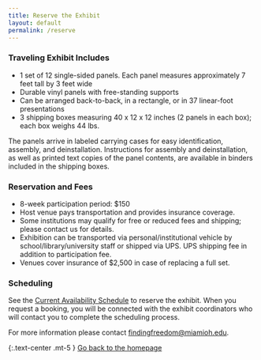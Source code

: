 ```yaml
---
title: Reserve the Exhibit
layout: default
permalink: /reserve
---
```


### Traveling Exhibit Includes

+ 1 set of 12 single-sided panels. Each panel measures approximately 7 feet tall by 3 feet wide
+ Durable vinyl panels with free-standing supports
+ Can be arranged back-to-back, in a rectangle, or in 37 linear-foot presentations
+ 3 shipping boxes measuring 40 x 12 x 12 inches (2 panels in each box); each box weighs 44 lbs.

The panels arrive in labeled carrying cases for easy identification, assembly, and deinstallation. Instructions for assembly and deinstallation, as well as printed text copies of the panel contents, are available in binders included in the shipping boxes. 

### Reservation and Fees

+ 8-week participation period: $150
+ Host venue pays transportation and provides insurance coverage.
+ Some institutions may qualify for free or reduced fees and shipping; please contact us for details. 
+ Exhibition can be transported via personal/institutional vehicle by school/library/university staff or shipped via UPS. UPS shipping fee in addition to participation fee.
+ Venues cover insurance of $2,500 in case of replacing a full set. 

### Scheduling

See the [Current Availability Schedule](https://muohio.libcal.com/equipment/item/103944) to reserve the exhibit. 
When you request a booking, you will be connected with the exhibit coordinators who will contact you to complete the scheduling process. 

For more information please contact [findingfreedom@miamioh.edu](mailto:findingfreedom@miamioh.edu). 


{:.text-center .mt-5 }
[Go back to the homepage](/)



